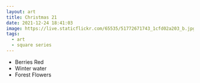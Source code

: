 ```yaml
---
layout: art
title: Christmas 21
date: 2021-12-24 18:41:03
image: https://live.staticflickr.com/65535/51772671743_1cfd02a203_b.jpg
tags:
  - art
  - square series
---
```




- Berries Red
- Winter water
- Forest Flowers
